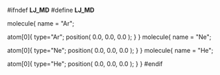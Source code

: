 #ifndef __LJ_MD__
#define __LJ_MD__

molecule{
  name = "Ar";
  
  atom[0]{
     type="Ar";
     position( 0.0, 0.0, 0.0 );
  }
}
molecule{
  name = "Ne";
  
  atom[0]{
     type="Ne";
     position( 0.0, 0.0, 0.0 );
  }
}
molecule{
  name = "He";
  
  atom[0]{
     type="He";
     position( 0.0, 0.0, 0.0 );
  }
}
#endif

